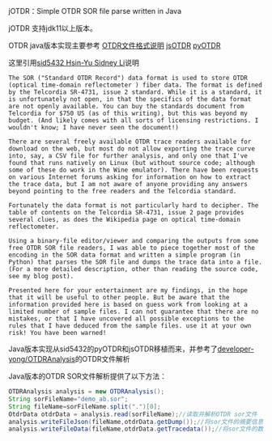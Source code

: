 jOTDR：Simple OTDR SOR file parse written in Java 

jOTDR 支持jdk11以上版本。

OTDR java版本实现主要参考
[OTDR文件格式说明](https://github-wiki-see.page/m/sid5432/pubOTDR/wiki/The-OTDR-%28Optical-Time-Domain-Reflectometer%29-Data-Format)
[jsOTDR](https://github.com/sid5432/jsOTDR)
[pyOTDR](https://github.com/sid5432/pyOTDR)

这里引用[sid5432 Hsin-Yu Sidney Li](https://github.com/sid5432/)说明
```text
The SOR ("Standard OTDR Record") data format is used to store OTDR (optical time-domain reflectometer ) fiber data. The format is defined by the Telcordia SR-4731, issue 2 standard. While it is a standard, it is unfortunately not open, in that the specifics of the data format are not openly available. You can buy the standards document from Telcordia for $750 US (as of this writing), but this was beyond my budget. (And likely comes with all sorts of licensing restrictions. I wouldn't know; I have never seen the document!)

There are several freely available OTDR trace readers available for download on the web, but most do not allow exporting the trace curve into, say, a CSV file for further analysis, and only one that I've found that runs natively on Linux (but without source code; although some of these do work in the Wine emulator). There have been requests on various Internet forums asking for information on how to extract the trace data, but I am not aware of anyone providing any answers beyond pointing to the free readers and the Telcordia standard.

Fortunately the data format is not particularly hard to decipher. The table of contents on the Telcordia SR-4731, issue 2 page provides several clues, as does the Wikipedia page on optical time-domain reflectometer.

Using a binary-file editor/viewer and comparing the outputs from some free OTDR SOR file readers, I was able to piece together most of the encoding in the SOR data format and written a simple program (in Python) that parses the SOR file and dumps the trace data into a file. (For a more detailed description, other than reading the source code, see my blog post).

Presented here for your entertainment are my findings, in the hope that it will be useful to other people. But be aware that the information provided here is based on guess work from looking at a limited number of sample files. I can not guarantee that there are no mistakes, or that I have uncovered all possible exceptions to the rules that I have deduced from the sample files. use it at your own risk! You have been warned!

```
Java版本实现从sid5432的pyOTDR和jsOTDR移植而来，并参考了[developer-yong/OTDRAnalysis](https://github.com/developer-yong/OTDRAnalysis)的OTDR文件解析

Java版本的OTDR SOR文件解析提供了以下方法：

```java
OTDRAnalysis analysis = new OTDRAnalysis();
String sorFileName="demo_ab.sor";
String fileName=sorFileName.split(".")[0];
OtdrData otdrData = analysis.read(sorFileName);//读取并解析OTDR sor文件
analysis.writeFileJson(fileName,otdrData.getDump());//将sor文件的摘要信息写入json文件
analysis.writeFileData(fileName,otdrData.getTracedata());//将sor文件的数据写入data文件,这里默认采用"\t"分割
```



